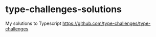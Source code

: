 # type-challenges-solutions
My solutions to Typescript https://github.com/type-challenges/type-challenges
